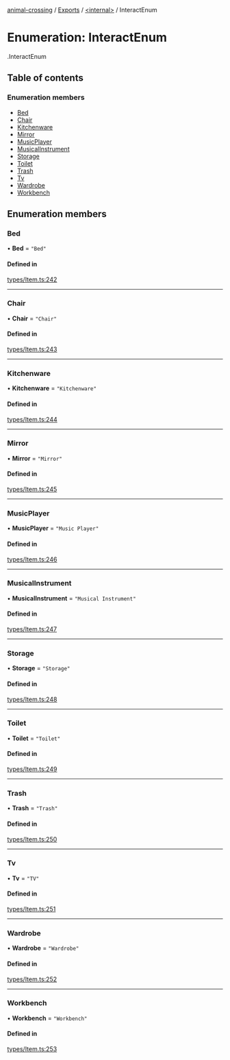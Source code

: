 [animal-crossing](../README.md) / [Exports](../modules.md) / [<internal\>](../modules/internal_.md) / InteractEnum

# Enumeration: InteractEnum

[<internal>](../modules/internal_.md).InteractEnum

## Table of contents

### Enumeration members

- [Bed](internal_.InteractEnum.md#bed)
- [Chair](internal_.InteractEnum.md#chair)
- [Kitchenware](internal_.InteractEnum.md#kitchenware)
- [Mirror](internal_.InteractEnum.md#mirror)
- [MusicPlayer](internal_.InteractEnum.md#musicplayer)
- [MusicalInstrument](internal_.InteractEnum.md#musicalinstrument)
- [Storage](internal_.InteractEnum.md#storage)
- [Toilet](internal_.InteractEnum.md#toilet)
- [Trash](internal_.InteractEnum.md#trash)
- [Tv](internal_.InteractEnum.md#tv)
- [Wardrobe](internal_.InteractEnum.md#wardrobe)
- [Workbench](internal_.InteractEnum.md#workbench)

## Enumeration members

### Bed

• **Bed** = `"Bed"`

#### Defined in

[types/Item.ts:242](https://github.com/Norviah/animal-crossing/blob/d6e407b/module/types/Item.ts#L242)

___

### Chair

• **Chair** = `"Chair"`

#### Defined in

[types/Item.ts:243](https://github.com/Norviah/animal-crossing/blob/d6e407b/module/types/Item.ts#L243)

___

### Kitchenware

• **Kitchenware** = `"Kitchenware"`

#### Defined in

[types/Item.ts:244](https://github.com/Norviah/animal-crossing/blob/d6e407b/module/types/Item.ts#L244)

___

### Mirror

• **Mirror** = `"Mirror"`

#### Defined in

[types/Item.ts:245](https://github.com/Norviah/animal-crossing/blob/d6e407b/module/types/Item.ts#L245)

___

### MusicPlayer

• **MusicPlayer** = `"Music Player"`

#### Defined in

[types/Item.ts:246](https://github.com/Norviah/animal-crossing/blob/d6e407b/module/types/Item.ts#L246)

___

### MusicalInstrument

• **MusicalInstrument** = `"Musical Instrument"`

#### Defined in

[types/Item.ts:247](https://github.com/Norviah/animal-crossing/blob/d6e407b/module/types/Item.ts#L247)

___

### Storage

• **Storage** = `"Storage"`

#### Defined in

[types/Item.ts:248](https://github.com/Norviah/animal-crossing/blob/d6e407b/module/types/Item.ts#L248)

___

### Toilet

• **Toilet** = `"Toilet"`

#### Defined in

[types/Item.ts:249](https://github.com/Norviah/animal-crossing/blob/d6e407b/module/types/Item.ts#L249)

___

### Trash

• **Trash** = `"Trash"`

#### Defined in

[types/Item.ts:250](https://github.com/Norviah/animal-crossing/blob/d6e407b/module/types/Item.ts#L250)

___

### Tv

• **Tv** = `"TV"`

#### Defined in

[types/Item.ts:251](https://github.com/Norviah/animal-crossing/blob/d6e407b/module/types/Item.ts#L251)

___

### Wardrobe

• **Wardrobe** = `"Wardrobe"`

#### Defined in

[types/Item.ts:252](https://github.com/Norviah/animal-crossing/blob/d6e407b/module/types/Item.ts#L252)

___

### Workbench

• **Workbench** = `"Workbench"`

#### Defined in

[types/Item.ts:253](https://github.com/Norviah/animal-crossing/blob/d6e407b/module/types/Item.ts#L253)
